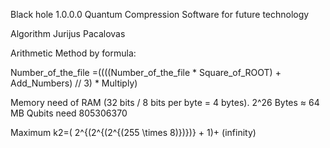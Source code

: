Black hole 1.0.0.0 Quantum Compression Software for future technology 

Algorithm Jurijus Pacalovas 

Arithmetic Method by formula:

Number_of_the_file =((((Number_of_the_file * Square_of_ROOT) + Add_Numbers) // 3) * Multiply) 

Memory need of RAM (32 bits / 8 bits per byte = 4 bytes). 2^26 Bytes ≈ 64 MB
Qubits need 805306370

Maximum k2=( 2^{(2^{(2^{(255 \times 8)})})} + 1)+ (infinity)

